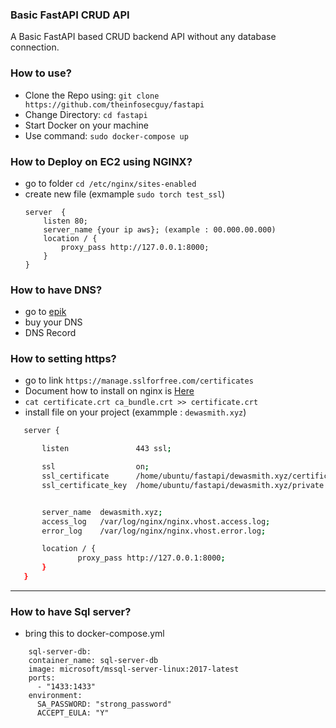 ### Basic FastAPI CRUD API

A Basic FastAPI based CRUD backend API without any database connection.

### How to use?

- Clone the Repo using: `git clone https://github.com/theinfosecguy/fastapi`
- Change Directory: `cd fastapi`
- Start Docker on your machine
- Use command: `sudo docker-compose up`

### How to Deploy on EC2 using NGINX?

- go to folder `cd /etc/nginx/sites-enabled`
- create new file (exmample `sudo torch test_ssl`)
    ``` text
    server  {
        listen 80;
        server_name {your ip aws}; (example : 00.000.00.000)
        location / {
            proxy_pass http://127.0.0.1:8000;
        }
    }
    ```


### How to have DNS?

 - go to [epik](https://registrar.epik.com/domain/portfolio)
 - buy your DNS
 - DNS Record

### How to setting https?
 - go to link `https://manage.sslforfree.com/certificates`
 - Document how to install on nginx is [Here](https://help.zerossl.com/hc/en-us/articles/360058295894-Installing-SSL-Certificate-on-NGINX)
 - `cat certificate.crt ca_bundle.crt >> certificate.crt`
 - install file on your project (exammple : `dewasmith.xyz`)
 ``` bash
    server {

        listen               443 ssl;

        ssl                  on;
        ssl_certificate      /home/ubuntu/fastapi/dewasmith.xyz/certificate.crt;
        ssl_certificate_key  /home/ubuntu/fastapi/dewasmith.xyz/private.key;


        server_name  dewasmith.xyz;
        access_log   /var/log/nginx/nginx.vhost.access.log;
        error_log    /var/log/nginx/nginx.vhost.error.log;

        location / {
                proxy_pass http://127.0.0.1:8000;
        }
    }

 ```

 ----
 ### How to have Sql server?
- bring this to docker-compose.yml
``` text
    sql-server-db:
    container_name: sql-server-db
    image: microsoft/mssql-server-linux:2017-latest
    ports:
      - "1433:1433"
    environment:
      SA_PASSWORD: "strong_password"
      ACCEPT_EULA: "Y"
```